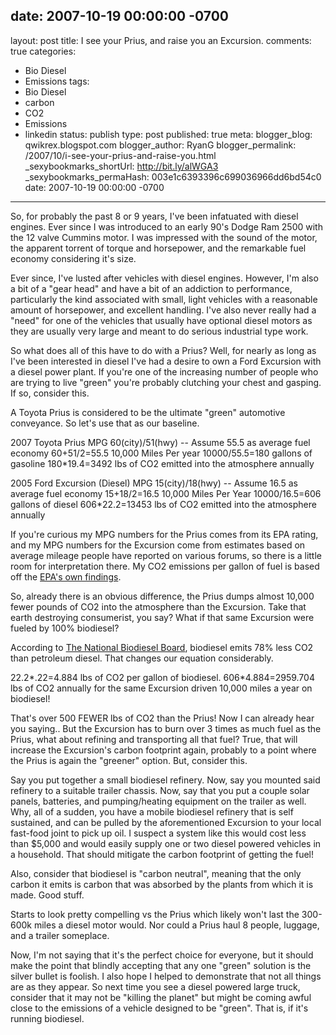 date: 2007-10-19 00:00:00 -0700
---
layout: post
title: I see your Prius, and raise you an Excursion.
comments: true
categories:
- Bio Diesel
- Emissions
tags:
- Bio Diesel
- carbon
- CO2
- Emissions
- linkedin
status: publish
type: post
published: true
meta:
  blogger_blog: qwikrex.blogspot.com
  blogger_author: RyanG
  blogger_permalink: /2007/10/i-see-your-prius-and-raise-you.html
  _sexybookmarks_shortUrl: http://bit.ly/alWGA3
  _sexybookmarks_permaHash: 003e1c6393396c699036966dd6bd54c0
date: 2007-10-19 00:00:00 -0700
---
So, for probably the past 8 or 9 years, I've been infatuated with diesel engines.  Ever since I was introduced to an early 90's Dodge Ram 2500 with the 12 valve Cummins motor.  I was impressed with the sound of the motor, the apparent torrent of torque and horsepower, and the remarkable fuel economy considering it's size.

Ever since, I've lusted after vehicles with diesel engines.  However, I'm also a bit of a "gear head" and have a bit of an addiction to performance, particularly the kind associated with small, light vehicles with a reasonable amount of horsepower, and excellent handling.  I've also never really had a "need" for one of the vehicles that usually have optional diesel motors as they are usually very large and meant to do serious industrial type work.

So what does all of this have to do with a Prius?  Well, for nearly as long as I've been interested in diesel I've had a desire to own a Ford Excursion with a diesel power plant.  If you're one of the increasing number of people who are trying to live "green" you're probably clutching your chest and gasping.  If so, consider this.

A Toyota Prius is considered to be the ultimate "green" automotive conveyance.  So let's use that as our baseline.

2007 Toyota Prius
MPG 60(city)/51(hwy) -- Assume 55.5 as average fuel economy 60+51/2=55.5
10,000 Miles Per year
10000/55.5=180 gallons of gasoline
180*19.4=3492 lbs of CO2 emitted into the atmosphere annually

2005 Ford Excursion (Diesel)
MPG 15(city)/18(hwy) -- Assume 16.5 as average fuel economy 15+18/2=16.5
10,000 Miles Per Year
10000/16.5=606 gallons of diesel
606*22.2=13453 lbs of CO2 emitted into the atmosphere annually

If you're curious my MPG numbers for the Prius comes from its EPA rating, and my MPG numbers for the Excursion come from estimates based on average mileage people have reported on various forums, so there is a little room for interpretation there.  My CO2 emissions per gallon of fuel is based off the <a href="http://www.epa.gov/otaq/climate/420f05001.htm">EPA's own findings</a>.

So, already there is an obvious difference, the Prius dumps almost 10,000 fewer pounds of CO2 into the atmosphere than the Excursion.  Take that earth destroying consumerist, you say?  What if that same Excursion were fueled by 100% biodiesel?

According to <a href="http://www.biodiesel.org/resources/faqs/">The National Biodiesel Board</a>, biodiesel emits 78% less CO2 than petroleum diesel.  That changes our equation considerably.

22.2*.22=4.884 lbs of CO2 per gallon of biodiesel.
606*4.884=2959.704 lbs of CO2 annually for the same Excursion driven 10,000 miles a year on biodiesel!

That's over 500 FEWER lbs of CO2 than the Prius!  Now I can already hear you saying..  But the Excursion has to burn over 3 times as much fuel as the Prius, what about refining and transporting all that fuel?  True, that will increase the Excursion's carbon footprint again, probably to a point where the Prius is again the "greener" option.  But, consider this.

Say you put together a small biodiesel refinery.  Now, say you mounted said refinery to a suitable trailer chassis.  Now, say that you put a couple solar panels, batteries, and pumping/heating equipment on the trailer as well.  Why, all of a sudden, you have a mobile biodiesel refinery that is self sustained, and can be pulled by the aforementioned Excursion to your local fast-food joint to pick up oil.  I suspect a system like this would cost less than $5,000 and would easily supply one or two diesel powered vehicles in a household.  That should mitigate the carbon footprint of getting the fuel!

Also, consider that biodiesel is "carbon neutral", meaning that the only carbon it emits is carbon that was absorbed by the plants from which it is made.   Good stuff.

Starts to look pretty compelling vs the Prius which likely won't last the 300-600k miles a diesel motor would.  Nor could a Prius haul 8 people, luggage, and a trailer someplace.

Now, I'm not saying that it's the perfect choice for everyone, but it should make the point that blindly accepting that any one "green" solution is the silver bullet is foolish.  I also hope I helped to demonstrate that not all things are as they appear.  So next time you see a diesel powered large truck, consider that it may not be "killing the planet" but might be coming awful close to the emissions of a vehicle designed to be "green".  That is, if it's running biodiesel.
